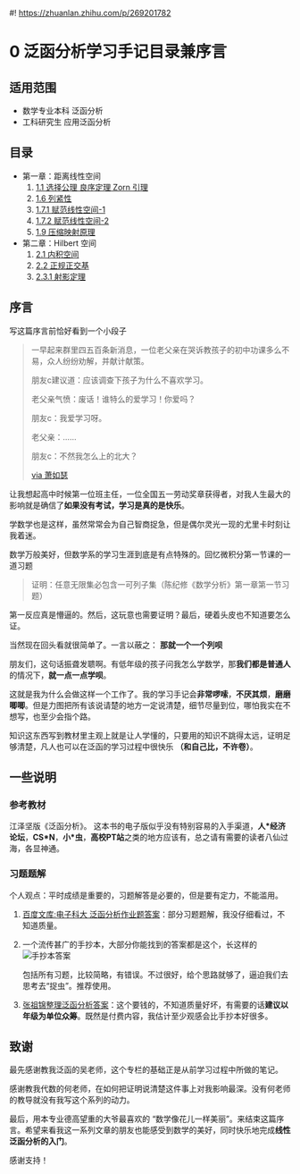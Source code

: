 #! https://zhuanlan.zhihu.com/p/269201782
# 0 泛函分析学习手记目录兼序言
## 适用范围
- 数学专业本科 泛函分析
- 工科研究生 应用泛函分析
## 目录
- 第一章：距离线性空间
  1. [1.1 选择公理 良序定理 Zorn 引理](https://zhuanlan.zhihu.com/p/278675189)
  1. [1.6 列紧性](https://zhuanlan.zhihu.com/p/264943691)
  2. [1.7.1 赋范线性空间-1](https://zhuanlan.zhihu.com/p/266077942)
  3. [1.7.2 赋范线性空间-2](https://zhuanlan.zhihu.com/p/267183790)
  4. [1.9 压缩映射原理](https://zhuanlan.zhihu.com/p/269264508)
- 第二章：$\mathrm{Hilbert}$ 空间  
  1. [2.1 内积空间](https://zhuanlan.zhihu.com/p/272071139)
  2. [2.2 正规正交基](https://zhuanlan.zhihu.com/p/282852669)
  3. [2.3.1 射影定理](https://zhuanlan.zhihu.com/p/298113941)
## 序言

写这篇序言前恰好看到一个小段子
> 一早起来群里四五百条新消息，一位老父亲在哭诉教孩子的初中功课多么不易，众人纷纷劝解，并献计献策。
> 
> 朋友c建议道：应该调查下孩子为什么不喜欢学习。
> 
> 老父亲气愤：废话！谁特么的爱学习！你爱吗？
> 
> 朋友c：我爱学习呀。
> 
> 老父亲：……
> 
> 朋友c：不然我怎么上的北大？
> 
> [via 萧如瑟](https://weibo.com/1026394563/Jr6DPhMVz)

让我想起高中时候第一位班主任，一位全国五一劳动奖章获得者，对我人生最大的影响就是确信了**如果没有考试，学习是真的是快乐**。

学数学也是这样，虽然常常会为自己智商捉急，但是偶尔灵光一现的尤里卡时刻让我着迷。

数学万般美好，但数学系的学习生涯到底是有点特殊的。回忆微积分第一节课的一道习题

> 证明：任意无限集必包含一可列子集（陈纪修《数学分析》第一章第一节习题）

第一反应真是懵逼的。然后，这玩意也需要证明？最后，硬着头皮也不知道要怎么证。

当然现在回头看就很简单了。一言以蔽之： **那就一个一个列呗** 

朋友们，这句话振聋发聩啊。有低年级的孩子问我怎么学数学，那**我们都是普通人**的情况下，**就一点一点学呗**。

这就是我为什么会做这样一个工作了。我的学习手记会**非常啰嗦**，**不厌其烦**，**磨磨唧唧**。但是力图把所有该说请楚的地方一定说清楚，细节尽量到位，哪怕我实在不想写，也至少会指个路。

知识这东西写到教材里主观上就是让人学懂的，只要用的知识不跳得太远，证明足够清楚，凡人也可以在泛函的学习过程中很快乐 **（和自己比，不许卷）**。

## 一些说明
### 参考教材
江泽坚版《泛函分析》。
这本书的电子版似乎没有特别容易的入手渠道，**人\*经济论坛**，**CS\*N**，**小\*虫**，**高校PT站**之类的地方应该有，总之请有需要的读者八仙过海，各显神通。

### 习题题解
个人观点：平时成绩是重要的，习题解答是必要的，但是要有定力，不能滥用。
1. [百度文库:电子科大 泛函分析作业题答案](https://wenku.baidu.com/view/f25a39ffaef8941ea76e0567.html)：部分习题题解，我没仔细看过，不知道质量。
2. 一个流传甚广的手抄本，大部分你能找到的答案都是这个，长这样的
   ![手抄本答案](https://pic4.zhimg.com/v2-b0e409ccd8e89009e820ee0af91dbccb_r.jpg)
   
   包括所有习题，比较简略，有错误。不过很好，给个思路就够了，逼迫我们去思考去“捉虫”。推荐使用。
3. [张祖锦整理泛函分析答案](https://zhuanlan.zhihu.com/p/145941793)：这个要钱的，不知道质量好坏，有需要的话**建议以年级为单位众筹**。既然是付费内容，我估计至少观感会比手抄本好很多。

## 致谢
最先感谢教我泛函的吴老师，这个专栏的基础正是从前学习过程中所做的笔记。

感谢教我代数的何老师，在如何把证明说清楚这件事上对我影响最深。没有何老师的教导就没有我写这个系列的动力。

最后，用本专业德高望重的大爷最喜欢的 “数学像花儿一样美丽”。来结束这篇序言。希望来看我这一系列文章的朋友也能感受到数学的美好，同时快乐地完成**线性泛函分析的入门**。

感谢支持！